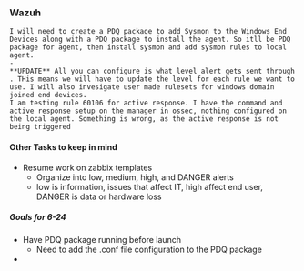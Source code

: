 ### Wazuh
	I will need to create a PDQ package to add Sysmon to the Windows End Devices along with a PDQ package to install the agent. So itll be PDQ package for agent, then install sysmon and add sysmon rules to local agent. 
	- 
	**UPDATE** All you can configure is what level alert gets sent through . THis means we will have to update the level for each rule we want to use. I will also invesigate user made rulesets for windows domain joined end devices. 
	I am testing rule 60106 for active response. I have the command and active response setup on the manager in ossec, nothing configured on the local agent. Something is wrong, as the active response is not being triggered


#### Other Tasks to keep in mind
- Resume work on zabbix templates
	- Organize into low, medium, high, and DANGER alerts
	- low is information, issues that affect IT, high affect end user, DANGER is data or hardware loss

##### Goals for 6-24
- Have PDQ package running before launch
	- Need to add the .conf file configuration to the PDQ package
- 